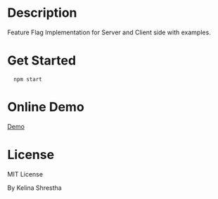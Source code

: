 # Description

Feature Flag Implementation for Server and Client side with examples.
# Get Started

```
  npm start
```

# Online Demo

[Demo](https://kelishrestha.github.io/feature_flag_presentation/)

# License

MIT License

By Kelina Shrestha
